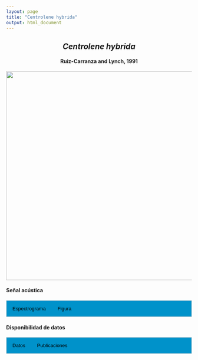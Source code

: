 ```yaml
---
layout: page
title: "Centrolene hybrida"
output: html_document
---
```


<style>
/* Simplified CSS for tabs */
.tab {
  overflow: hidden;
  border: 1px solid #ccc;
  background-color: #0092ca;
}
.tab button {
  background-color: inherit;
  float: left;
  border: none;
  cursor: pointer;
  padding: 14px 16px;
  transition: background-color 0.3s;
}
.tab button:hover {
  background-color: #ddd;
}
.tab button.active {
  background-color: #ccc;
}
.tabcontent {
  display: none;
  padding: 6px 12px;
  border: 1px solid #ccc;
  border-top: none;
}
.audio-container {
  margin-bottom: 10px;
}
body h1 {
  display: none;
}
</style>

<script>
function openTab(evt, tabName) {
  document.querySelectorAll('.tabcontent').forEach(tab => tab.style.display = "none");
  document.querySelectorAll('.tablinks').forEach(link => link.classList.remove('active'));
  document.getElementById(tabName).style.display = "block";
  evt.currentTarget.classList.add('active');
}
</script>

<!-- Species presentation -->
<div style="text-align: center;">
  <h2><i>Centrolene hybrida</i></h2>
  <h4>Ruiz-Carranza and Lynch, 1991</h4>
  <img src="{{ site.baseurl }}/images/especie_Centrolene_hybrida.png" style="width:15cm;">
</div>

#### Señal acústica

<!-- Tabs section -->
<div class="tab">
  <button class="tablinks" onclick="openTab(event, 'Espectro')">Espectrograma</button>
  <button class="tablinks" onclick="openTab(event, 'fig')">Figura</button>
</div>

<!-- Seccion Espectrograma -->
<div id="Espectro" class="tabcontent" style="text-align: center;">
  <video width="100%" height="auto" controls>
    <source src="{{ site.baseurl }}/Espectrograms/dyna_Centrolene_hybrida.mp4" type="video/mp4">
    Tu navegador no soporta el elemento de video.
  </video>
</div>

<!-- Seccion Figura -->
<div id="fig" class="tabcontent" style="text-align: center;">
  <img src="{{ site.baseurl }}/images/spec_Centrolene_hybrida.png" style="width:15cm;">
</div>

#### Disponibilidad de datos

<!-- Tabs section -->
<div class="tab">
  <button class="tablinks" onclick="openTab(event, 'dat')">Datos</button>
  <button class="tablinks" onclick="openTab(event, 'pubs')">Publicaciones</button>
</div>

<!-- Seccion Datos -->
<div id="dat" class="tabcontent">
  <p><strong>Disponible en CSA-IAVH</strong></p>
  <p><a href="http://colecciones.humboldt.org.co/rec/sonidos/IAvH-CSA-34238/IAvH-CSA-34238.wav">IAVH-CSA-34238</a></p>
  <p>IAVH-CSA-34239: <a href="http://colecciones.humboldt.org.co/rec/sonidos/IAvH-CSA-34239/IAvH-CSA-34239.wav">http://colecciones.humboldt.org.co/rec/sonidos/IAvH-CSA-34239/IAvH-CSA-34239.wav</a>.</p>
  <p>IAVH-CSA-34240: <a href="http://colecciones.humboldt.org.co/rec/sonidos/IAvH-CSA-34240/IAvH-CSA-34240.wav">http://colecciones.humboldt.org.co/rec/sonidos/IAvH-CSA-34240/IAvH-CSA-34240.wav</a>.</p>
</div>

<!-- Seccion Publicaciones -->
<div id="pubs" class="tabcontent">
  <p>Mendoza-Henao, A. M., Duarte-Marin, S., and Rada, M. 2021. Advertisement calls of six glassfrog species in the Colombian Andes, and comments on priorities for future research and conservation. Amphibian and Reptile Conservation 15: 156-171.. 
  <a href="https://archive.org/details/biostor-286492" target="_blank">{{URL}}</a></p>
  <p><strong>***</strong><i>MIRAR MAS</i></p>
</div>
